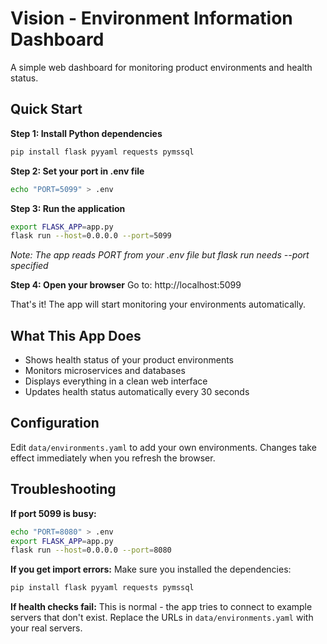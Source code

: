# Vision - Environment Information Dashboard

A simple web dashboard for monitoring product environments and health status.

## Quick Start

**Step 1: Install Python dependencies**
```bash
pip install flask pyyaml requests pymssql
```

**Step 2: Set your port in .env file**
```bash
echo "PORT=5099" > .env
```

**Step 3: Run the application**
```bash
export FLASK_APP=app.py
flask run --host=0.0.0.0 --port=5099
```
*Note: The app reads PORT from your .env file but flask run needs --port specified*

**Step 4: Open your browser**
Go to: http://localhost:5099

That's it! The app will start monitoring your environments automatically.

## What This App Does

- Shows health status of your product environments
- Monitors microservices and databases
- Displays everything in a clean web interface
- Updates health status automatically every 30 seconds

## Configuration

Edit `data/environments.yaml` to add your own environments. Changes take effect immediately when you refresh the browser.

## Troubleshooting

**If port 5099 is busy:**
```bash
echo "PORT=8080" > .env
export FLASK_APP=app.py
flask run --host=0.0.0.0 --port=8080
```

**If you get import errors:**
Make sure you installed the dependencies:
```bash
pip install flask pyyaml requests pymssql
```

**If health checks fail:**
This is normal - the app tries to connect to example servers that don't exist. Replace the URLs in `data/environments.yaml` with your real servers.